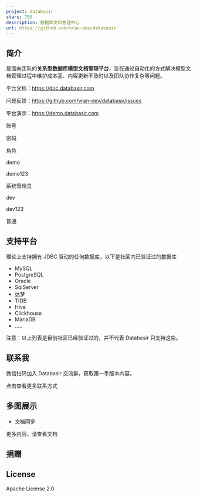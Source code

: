 ```yaml
---
project: databasir
stars: 766
description: 数据库文档管理中心
url: https://github.com/vran-dev/databasir
---
```


简介
--

是面向团队的**关系型数据库模型文档管理平台**，旨在通过自动化的方式解决模型文档管理过程中维护成本高、内容更新不及时以及团队协作复杂等问题。

平台文档：https://doc.databasir.com

问题反馈：https://github.com/vran-dev/databasir/issues

平台演示：https://demo.databasir.com

账号

密码

角色

demo

demo123

系统管理员

dev

dev123

普通

支持平台
----

理论上支持拥有 JDBC 驱动的任何数据库，以下是社区内已验证过的数据库

-   MySQL
-   PostgreSQL
-   Oracle
-   SqlServer
-   达梦
-   TIDB
-   Hive
-   Clickhouse
-   MariaDB
-   .....

注意：以上列表是目前社区已经验证过的，并不代表 Databasir 只支持这些。

联系我
---

微信扫码加入 Databasir 交流群，获取第一手版本内容。

点击查看更多联系方式

多图展示
----

-   文档同步

更多内容，请查看文档

捐赠
--

License
-------

Apache License 2.0
